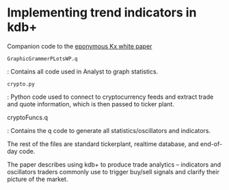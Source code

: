 Implementing trend indicators in kdb+
=====================================

Companion code to the [eponymous Kx white paper](https://code.kx/com/q/wp/trend-indicators/)


`GraphicGrammerPLotsWP.q`

: Contains all code used in Analyst to graph statistics.

`crypto.py`

: Python code used to connect to cryptocurrency feeds and extract trade and quote information, which is then passed to ticker plant.

cryptoFuncs.q

: Contains the q code to generate all statistics/oscillators and indicators.

The rest of the files are standard tickerplant, realtime database, and end-of-day code.

The paper describes using kdb+ to produce trade analytics – indicators and oscillators traders commonly use to trigger buy/sell signals and clarify their picture of the market.